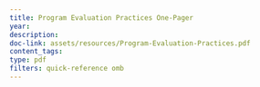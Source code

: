 ```yaml
---
title: Program Evaluation Practices One-Pager
year: 
description: 
doc-link: assets/resources/Program-Evaluation-Practices.pdf
content_tags: 
type: pdf
filters: quick-reference omb
---
```

